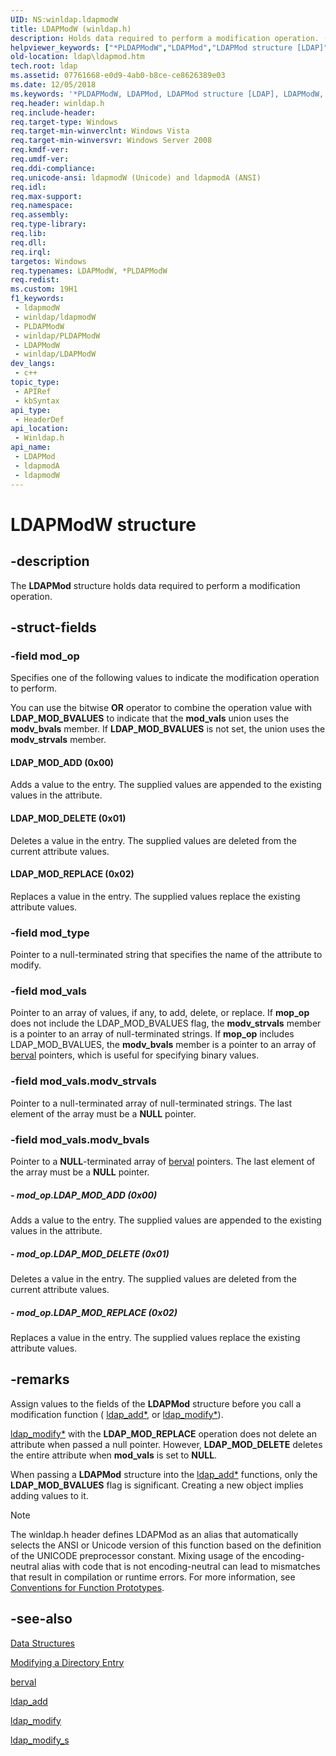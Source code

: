 ```yaml
---
UID: NS:winldap.ldapmodW
title: LDAPModW (winldap.h)
description: Holds data required to perform a modification operation. (Unicode)
helpviewer_keywords: ["*PLDAPModW","LDAPMod","LDAPMod structure [LDAP]","LDAPModW","LDAP_MOD_ADD (0x00)","LDAP_MOD_DELETE (0x01)","LDAP_MOD_REPLACE (0x02)","PLDAPMod","PLDAPMod structure pointer [LDAP]","_ldap_ldapmod","ldap.ldapmod","ldapmodA","ldapmodW","winldap/LDAPMod","winldap/PLDAPMod","winldap/ldapmodA","winldap/ldapmodW"]
old-location: ldap\ldapmod.htm
tech.root: ldap
ms.assetid: 07761668-e0d9-4ab0-b8ce-ce8626389e03
ms.date: 12/05/2018
ms.keywords: '*PLDAPModW, LDAPMod, LDAPMod structure [LDAP], LDAPModW, LDAP_MOD_ADD (0x00), LDAP_MOD_DELETE (0x01), LDAP_MOD_REPLACE (0x02), PLDAPMod, PLDAPMod structure pointer [LDAP], _ldap_ldapmod, ldap.ldapmod, ldapmodA, ldapmodW, winldap/LDAPMod, winldap/PLDAPMod, winldap/ldapmodA, winldap/ldapmodW'
req.header: winldap.h
req.include-header: 
req.target-type: Windows
req.target-min-winverclnt: Windows Vista
req.target-min-winversvr: Windows Server 2008
req.kmdf-ver: 
req.umdf-ver: 
req.ddi-compliance: 
req.unicode-ansi: ldapmodW (Unicode) and ldapmodA (ANSI)
req.idl: 
req.max-support: 
req.namespace: 
req.assembly: 
req.type-library: 
req.lib: 
req.dll: 
req.irql: 
targetos: Windows
req.typenames: LDAPModW, *PLDAPModW
req.redist: 
ms.custom: 19H1
f1_keywords:
 - ldapmodW
 - winldap/ldapmodW
 - PLDAPModW
 - winldap/PLDAPModW
 - LDAPModW
 - winldap/LDAPModW
dev_langs:
 - c++
topic_type:
 - APIRef
 - kbSyntax
api_type:
 - HeaderDef
api_location:
 - Winldap.h
api_name:
 - LDAPMod
 - ldapmodA
 - ldapmodW
---
```


# LDAPModW structure


## -description

The <b>LDAPMod</b> structure holds data required to perform a modification operation.

## -struct-fields

### -field mod_op

Specifies one of the following values to indicate the modification operation to perform.

You can use the bitwise <b>OR</b> operator to combine the operation value with <b>LDAP_MOD_BVALUES</b> to indicate that the <b>mod_vals</b> union uses the <b>modv_bvals</b> member. If <b>LDAP_MOD_BVALUES</b> is not set, the union uses the <b>modv_strvals</b> member.



#### LDAP_MOD_ADD (0x00)

Adds a value to the entry. The supplied values are appended to the existing values in the attribute.



#### LDAP_MOD_DELETE (0x01)

Deletes a value in the entry. The supplied values are deleted from the current attribute values.



#### LDAP_MOD_REPLACE (0x02)

Replaces a value in the entry. The supplied values replace the existing attribute values.

### -field mod_type

Pointer to a null-terminated string that specifies the name of  the attribute to modify.

### -field mod_vals

Pointer to an array of values, if any, to add, delete, or replace. If <b>mop_op</b> does not include the LDAP_MOD_BVALUES flag, the <b>modv_strvals</b> member is a pointer to an array of null-terminated strings. If <b>mop_op</b> includes LDAP_MOD_BVALUES, the <b>modv_bvals</b> member is a pointer to an array of 
<a href="/windows/win32/api/winldap/ns-winldap-ldap_berval">berval</a> pointers, which is useful for specifying binary values.

### -field mod_vals.modv_strvals

Pointer to a null-terminated array of null-terminated strings. The last element of the array must be a <b>NULL</b> pointer.

### -field mod_vals.modv_bvals

Pointer to a <b>NULL</b>-terminated array of <a href="/windows/win32/api/winldap/ns-winldap-ldap_berval">berval</a> pointers. The last element of the array must be a <b>NULL</b> pointer.


##### - mod_op.LDAP_MOD_ADD (0x00)

Adds a value to the entry. The supplied values are appended to the existing values in the attribute.


##### - mod_op.LDAP_MOD_DELETE (0x01)

Deletes a value in the entry. The supplied values are deleted from the current attribute values.


##### - mod_op.LDAP_MOD_REPLACE (0x02)

Replaces a value in the entry. The supplied values replace the existing attribute values.

## -remarks

Assign values to the fields of the <b>LDAPMod</b> structure before you call a modification function (
<a href="/previous-versions/windows/desktop/api/winldap/nf-winldap-ldap_add">ldap_add*</a>, or 
<a href="/previous-versions/windows/desktop/api/winldap/nf-winldap-ldap_modify">ldap_modify*</a>).


<a href="/previous-versions/windows/desktop/api/winldap/nf-winldap-ldap_modify_s">ldap_modify*</a> with the <b>LDAP_MOD_REPLACE</b> operation does not delete an attribute when passed a null pointer. However, <b>LDAP_MOD_DELETE</b> deletes the entire attribute when <b>mod_vals</b> is set to <b>NULL</b>.

When passing a <b>LDAPMod</b> structure into the <a href="/previous-versions/windows/desktop/api/winldap/nf-winldap-ldap_add">ldap_add*</a> functions, only the <b>LDAP_MOD_BVALUES</b> flag is significant. Creating a new object implies adding values to it.





> [!NOTE]
> The winldap.h header defines LDAPMod as an alias that automatically selects the ANSI or Unicode version of this function based on the definition of the UNICODE preprocessor constant. Mixing usage of the encoding-neutral alias with code that is not encoding-neutral can lead to mismatches that result in compilation or runtime errors. For more information, see [Conventions for Function Prototypes](/windows/win32/intl/conventions-for-function-prototypes).

## -see-also

<a href="/previous-versions/windows/desktop/ldap/data-structures">Data Structures</a>



<a href="/previous-versions/windows/desktop/ldap/modifying-a-directory-entry">Modifying a Directory Entry</a>



<a href="/windows/win32/api/winldap/ns-winldap-ldap_berval">berval</a>



<a href="/previous-versions/windows/desktop/api/winldap/nf-winldap-ldap_add">ldap_add</a>



<a href="/previous-versions/windows/desktop/api/winldap/nf-winldap-ldap_modify">ldap_modify</a>



<a href="/previous-versions/windows/desktop/api/winldap/nf-winldap-ldap_modify_s">ldap_modify_s</a>
